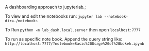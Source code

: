 A dashboarding approach to jupyterlab.;

To view and edit the notebooks run: `jupyter lab --notebook-dir=./notebooks`

To Run `python -m lab_dash.local.server` then open `localhost:7777`

To run as specific note book. Append the query string like: `http://localhost:7777/?notebook=Basic%20Usage%20of%20bokeh.ipynb`